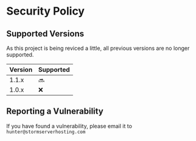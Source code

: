 # Security Policy

## Supported Versions

As this project is being reviced a little, all previous versions are no longer supported.

| Version | Supported          |
| ------- | ------------------ |
| 1.1.x   | :soon:             |
| 1.0.x   | :x:                |

<!-- :white_check_mark: :x: -->

## Reporting a Vulnerability

If you have found a vulnerability, please email it to `hunter@stormserverhosting.com`